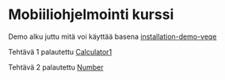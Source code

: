 # Mobiiliohjelmointi kurssi
Demo alku juttu mitä voi käyttää basena [installation-demo-veqe](/installation-demo-veqe/App.js)

Tehtävä 1 palautettu [Calculator1](/Calculator1/App.js)

Tehtävä 2 palautettu [Number](/Number/App.js)

